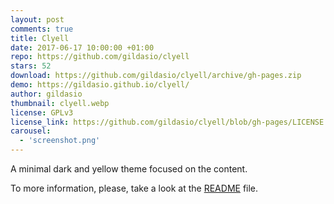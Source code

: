 ```yaml
---
layout: post
comments: true
title: Clyell
date: 2017-06-17 10:00:00 +01:00
repo: https://github.com/gildasio/clyell
stars: 52
download: https://github.com/gildasio/clyell/archive/gh-pages.zip
demo: https://gildasio.github.io/clyell/
author: gildasio
thumbnail: clyell.webp
license: GPLv3
license_link: https://github.com/gildasio/clyell/blob/gh-pages/LICENSE
carousel:
  - 'screenshot.png'
---
```


A minimal dark and yellow theme focused on the content.

To more information, please, take a look at the [README](https://github.com/gildasio/clyell#clyell) file.
